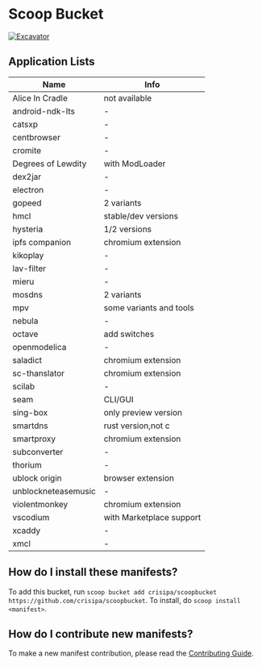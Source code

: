 # Scoop Bucket

[![Excavator](https://github.com/crisipa/scoopbucket/actions/workflows/ci.yml/badge.svg)](https://github.com/crisipa/scoopbucket/actions/workflows/ci.yml)

## Application Lists

| Name | Info |
|------|------|
| Alice In Cradle | not available |
| android-ndk-lts | - |
| catsxp | - |
| centbrowser | - |
| cromite | - |
| Degrees of Lewdity | with ModLoader |
| dex2jar | - |
| electron | - |
| gopeed | 2 variants |
| hmcl | stable/dev versions |
| hysteria | 1/2 versions |
| ipfs companion | chromium extension |
| kikoplay | - |
| lav-filter | - |
| mieru | - |
| mosdns | 2 variants |
| mpv | some variants and tools |
| nebula | - |
| octave | add switches |
| openmodelica | - |
| saladict | chromium extension |
| sc-thanslator | chromium extension |
| scilab | - |
| seam | CLI/GUI |
| sing-box | only preview version |
| smartdns | rust version,not c |
| smartproxy | chromium extension |
| subconverter | - |
| thorium | - |
| ublock origin | browser extension |
| unblockneteasemusic | - |
| violentmonkey | chromium extension |
| vscodium | with Marketplace support |
| xcaddy | - |
| xmcl | - |


## How do I install these manifests?

To add this bucket, run `scoop bucket add crisipa/scoopbucket https://github.com/crisipa/scoopbucket`. To install, do `scoop install <manifest>`.

## How do I contribute new manifests?

To make a new manifest contribution, please read the [Contributing Guide](https://github.com/ScoopInstaller/.github/blob/main/.github/CONTRIBUTING.md).
